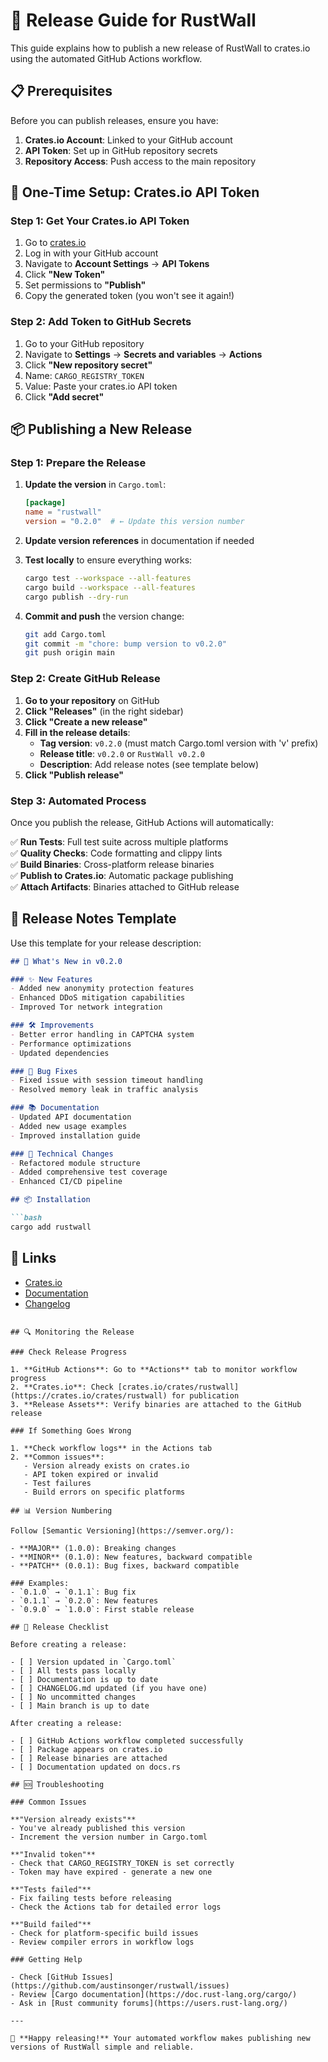 # 🚀 Release Guide for RustWall

This guide explains how to publish a new release of RustWall to crates.io using the automated GitHub Actions workflow.

## 📋 Prerequisites

Before you can publish releases, ensure you have:

1. **Crates.io Account**: Linked to your GitHub account
2. **API Token**: Set up in GitHub repository secrets
3. **Repository Access**: Push access to the main repository

## 🔑 One-Time Setup: Crates.io API Token

### Step 1: Get Your Crates.io API Token

1. Go to [crates.io](https://crates.io/)
2. Log in with your GitHub account
3. Navigate to **Account Settings** → **API Tokens**
4. Click **"New Token"**
5. Set permissions to **"Publish"**
6. Copy the generated token (you won't see it again!)

### Step 2: Add Token to GitHub Secrets

1. Go to your GitHub repository
2. Navigate to **Settings** → **Secrets and variables** → **Actions**
3. Click **"New repository secret"**
4. Name: `CARGO_REGISTRY_TOKEN`
5. Value: Paste your crates.io API token
6. Click **"Add secret"**

## 📦 Publishing a New Release

### Step 1: Prepare the Release

1. **Update the version** in `Cargo.toml`:
   ```toml
   [package]
   name = "rustwall"
   version = "0.2.0"  # ← Update this version number
   ```

2. **Update version references** in documentation if needed

3. **Test locally** to ensure everything works:
   ```bash
   cargo test --workspace --all-features
   cargo build --workspace --all-features
   cargo publish --dry-run
   ```

4. **Commit and push** the version change:
   ```bash
   git add Cargo.toml
   git commit -m "chore: bump version to v0.2.0"
   git push origin main
   ```

### Step 2: Create GitHub Release

1. **Go to your repository** on GitHub
2. **Click "Releases"** (in the right sidebar)
3. **Click "Create a new release"**
4. **Fill in the release details**:
   - **Tag version**: `v0.2.0` (must match Cargo.toml version with 'v' prefix)
   - **Release title**: `v0.2.0` or `RustWall v0.2.0`
   - **Description**: Add release notes (see template below)
5. **Click "Publish release"**

### Step 3: Automated Process

Once you publish the release, GitHub Actions will automatically:

✅ **Run Tests**: Full test suite across multiple platforms  
✅ **Quality Checks**: Code formatting and clippy lints  
✅ **Build Binaries**: Cross-platform release binaries  
✅ **Publish to Crates.io**: Automatic package publishing  
✅ **Attach Artifacts**: Binaries attached to GitHub release  

## 📝 Release Notes Template

Use this template for your release description:

```markdown
## 🚀 What's New in v0.2.0

### ✨ New Features
- Added new anonymity protection features
- Enhanced DDoS mitigation capabilities
- Improved Tor network integration

### 🛠️ Improvements
- Better error handling in CAPTCHA system
- Performance optimizations
- Updated dependencies

### 🐛 Bug Fixes
- Fixed issue with session timeout handling
- Resolved memory leak in traffic analysis

### 📚 Documentation
- Updated API documentation
- Added new usage examples
- Improved installation guide

### 🔧 Technical Changes
- Refactored module structure
- Added comprehensive test coverage
- Enhanced CI/CD pipeline

## 📦 Installation

```bash
cargo add rustwall
```

## 🔗 Links
- [Crates.io](https://crates.io/crates/rustwall)
- [Documentation](https://docs.rs/rustwall)
- [Changelog](CHANGELOG.md)
```

## 🔍 Monitoring the Release

### Check Release Progress

1. **GitHub Actions**: Go to **Actions** tab to monitor workflow progress
2. **Crates.io**: Check [crates.io/crates/rustwall](https://crates.io/crates/rustwall) for publication
3. **Release Assets**: Verify binaries are attached to the GitHub release

### If Something Goes Wrong

1. **Check workflow logs** in the Actions tab
2. **Common issues**:
   - Version already exists on crates.io
   - API token expired or invalid
   - Test failures
   - Build errors on specific platforms

## 📊 Version Numbering

Follow [Semantic Versioning](https://semver.org/):

- **MAJOR** (1.0.0): Breaking changes
- **MINOR** (0.1.0): New features, backward compatible
- **PATCH** (0.0.1): Bug fixes, backward compatible

### Examples:
- `0.1.0` → `0.1.1`: Bug fix
- `0.1.1` → `0.2.0`: New features
- `0.9.0` → `1.0.0`: First stable release

## 🎯 Release Checklist

Before creating a release:

- [ ] Version updated in `Cargo.toml`
- [ ] All tests pass locally
- [ ] Documentation is up to date
- [ ] CHANGELOG.md updated (if you have one)
- [ ] No uncommitted changes
- [ ] Main branch is up to date

After creating a release:

- [ ] GitHub Actions workflow completed successfully
- [ ] Package appears on crates.io
- [ ] Release binaries are attached
- [ ] Documentation updated on docs.rs

## 🆘 Troubleshooting

### Common Issues

**"Version already exists"**
- You've already published this version
- Increment the version number in Cargo.toml

**"Invalid token"**
- Check that CARGO_REGISTRY_TOKEN is set correctly
- Token may have expired - generate a new one

**"Tests failed"**
- Fix failing tests before releasing
- Check the Actions tab for detailed error logs

**"Build failed"**
- Check for platform-specific build issues
- Review compiler errors in workflow logs

### Getting Help

- Check [GitHub Issues](https://github.com/austinsonger/rustwall/issues)
- Review [Cargo documentation](https://doc.rust-lang.org/cargo/)
- Ask in [Rust community forums](https://users.rust-lang.org/)

---

🎉 **Happy releasing!** Your automated workflow makes publishing new versions of RustWall simple and reliable.
